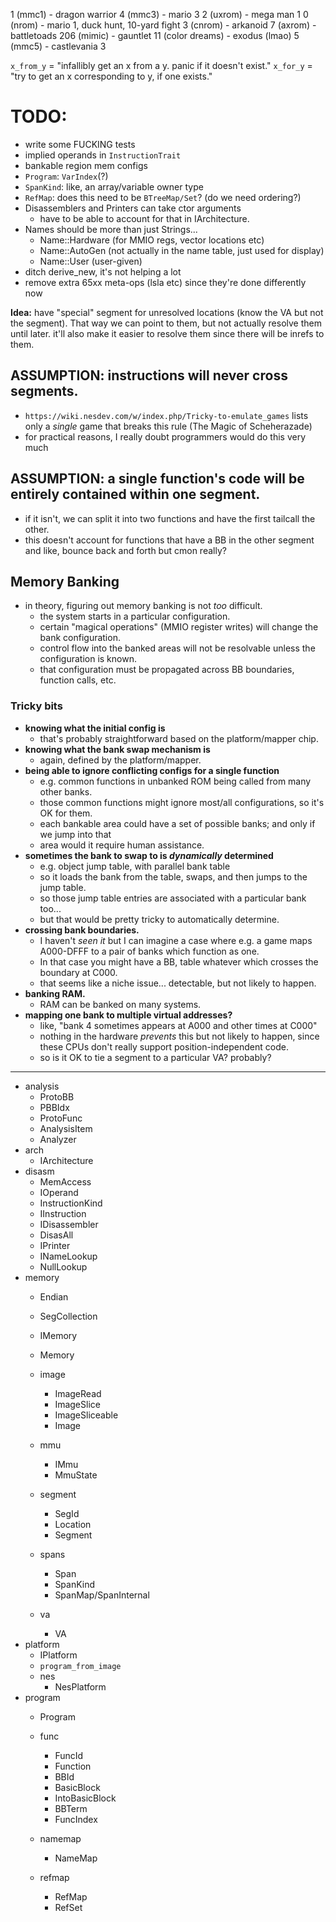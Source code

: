 
1   (mmc1)  - dragon warrior
4   (mmc3)  - mario 3
2   (uxrom) - mega man 1
0   (nrom)  - mario 1, duck hunt, 10-yard fight
3   (cnrom) - arkanoid
7   (axrom) - battletoads
206 (mimic) - gauntlet
11  (color dreams) - exodus (lmao)
5   (mmc5)  - castlevania 3

`x_from_y` = "infallibly get an x from a y. panic if it doesn't exist."
`x_for_y`  = "try to get an x corresponding to y, if one exists."

# TODO:

- write some FUCKING tests
- implied operands in `InstructionTrait`
- bankable region mem configs
- `Program`: `VarIndex`(?)
- `SpanKind`: like, an array/variable owner type
- `RefMap`: does this need to be `BTreeMap/Set`? (do we need ordering?)
- Disassemblers and Printers can take ctor arguments
	- have to be able to account for that in IArchitecture.
- Names should be more than just Strings...
	- Name::Hardware (for MMIO regs, vector locations etc)
	- Name::AutoGen (not actually in the name table, just used for display)
	- Name::User (user-given)
- ditch derive_new, it's not helping a lot
- remove extra 65xx meta-ops (lsla etc) since they're done differently now

**Idea:** have "special" segment for unresolved locations (know the VA but not the segment). That way we can point to them, but not actually resolve them until later. it'll also make it easier to resolve them since there will be inrefs to them.

## **ASSUMPTION:** instructions will never cross segments.

- `https://wiki.nesdev.com/w/index.php/Tricky-to-emulate_games` lists only a *single* game that breaks this rule (The Magic of Scheherazade)
- for practical reasons, I really doubt programmers would do this very much

## **ASSUMPTION:** a single function's code will be entirely contained within one segment.

- if it isn't, we can split it into two functions and have the first tailcall the other.
- this doesn't account for functions that have a BB in the other segment and like, bounce back and forth but cmon really?

## Memory Banking

- in theory, figuring out memory banking is not *too* difficult.
	- the system starts in a particular configuration.
	- certain "magical operations" (MMIO register writes) will change the bank configuration.
	- control flow into the banked areas will not be resolvable unless the configuration is known.
	- that configuration must be propagated across BB boundaries, function calls, etc.

### Tricky bits

- **knowing what the initial config is**
	- that's probably straightforward based on the platform/mapper chip.
- **knowing what the bank swap mechanism is**
	- again, defined by the platform/mapper.
- **being able to ignore conflicting configs for a single function**
	- e.g. common functions in unbanked ROM being called from many other banks.
	- those common functions might ignore most/all configurations, so it's OK for them.
	- each bankable area could have a set of possible banks; and only if we jump into that
	- area would it require human assistance.
- **sometimes the bank to swap to is *dynamically* determined**
	- e.g. object jump table, with parallel bank table
	- so it loads the bank from the table, swaps, and then jumps to the jump table.
	- so those jump table entries are associated with a particular bank too...
	- but that would be pretty tricky to automatically determine.
- **crossing bank boundaries.**
	- I haven't *seen it* but I can imagine a case where e.g. a game maps A000-DFFF to a pair of banks which function as one.
	- In that case you might have a BB, table whatever which crosses the boundary at C000.
	- that seems like a niche issue... detectable, but not likely to happen.
- **banking RAM.**
	- RAM can be banked on many systems.
- **mapping one bank to multiple virtual addresses?**
	- like, "bank 4 sometimes appears at A000 and other times at C000"
	- nothing in the hardware *prevents* this but not likely to happen, since these CPUs don't really support position-independent code.
	- so is it OK to tie a segment to a particular VA? probably?

---

- analysis
	- ProtoBB
	- PBBIdx
	- ProtoFunc
	- AnalysisItem
	- Analyzer
- arch
	- IArchitecture
- disasm
	- MemAccess
	- IOperand
	- InstructionKind
	- IInstruction
	- IDisassembler
	- DisasAll
	- IPrinter
	- INameLookup
	- NullLookup
- memory
	- Endian
	- SegCollection
	- IMemory
	- Memory

	- image
		- ImageRead
		- ImageSlice
		- ImageSliceable
		- Image
	- mmu
		- IMmu
		- MmuState
	- segment
		- SegId
		- Location
		- Segment
	- spans
		- Span
		- SpanKind
		- SpanMap/SpanInternal
	- va
		- VA
- platform
	- IPlatform
	- `program_from_image`
	- nes
		- NesPlatform
- program
	- Program

	- func
		- FuncId
		- Function
		- BBId
		- BasicBlock
		- IntoBasicBlock
		- BBTerm
		- FuncIndex
	- namemap
		- NameMap
	- refmap
		- RefMap
		- RefSet